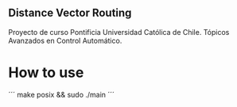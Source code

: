 
## Distance Vector Routing

Proyecto de curso Pontificia Universidad Católica de Chile. Tópicos Avanzados en Control Automático.

# How to use

´´´
make posix && sudo ./main
´´´



